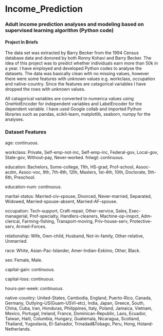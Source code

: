 # Income_Prediction

### Adult income prediction analyses and modeling based on supervised learning algorithm (Python code)

#### Project In Briefs

The data set was extracted by Barry Becker from the 1994 Census database data and donored by both Ronny Kohavi and Barry Becker. The idea of this project was to predict whether individuals earn more than 50k in a year. I have employed and developed Python codes to analyse the datasets. The data was basically clean with no missing values, however there were some features with unknown values e.g. workclass, occupation and native-country. Since the features are catagorical variables I have dropped the rows with unknown values. 

All catagorical variables are converted to numerica values using OneHotEncoder for independent variables and LabelEncoder for the dependent variable. I have used Google collab and imported Python libraries such as pandas, scikit-learn, matplotlib, seaborn, numpy for the analyses. 


### Dataset Features 

age: continuous.

workclass: Private, Self-emp-not-inc, Self-emp-inc, Federal-gov, Local-gov, State-gov, Without-pay, Never-worked.
fnlwgt: continuous.

education: Bachelors, Some-college, 11th, HS-grad, Prof-school, Assoc-acdm, Assoc-voc, 9th, 7th-8th, 12th, Masters, 1st-4th, 10th, Doctorate, 5th-6th, Preschool.

education-num: continuous.

marital-status: Married-civ-spouse, Divorced, Never-married, Separated, Widowed, Married-spouse-absent, Married-AF-spouse.

occupation: Tech-support, Craft-repair, Other-service, Sales, Exec-managerial, Prof-specialty, Handlers-cleaners, Machine-op-inspct, Adm-clerical, Farming-fishing, Transport-moving, Priv-house-serv, Protective-serv, Armed-Forces.

relationship: Wife, Own-child, Husband, Not-in-family, Other-relative, Unmarried.

race: White, Asian-Pac-Islander, Amer-Indian-Eskimo, Other, Black.

sex: Female, Male.

capital-gain: continuous.

capital-loss: continuous.

hours-per-week: continuous.

native-country: United-States, Cambodia, England, Puerto-Rico, Canada, Germany, Outlying-US(Guam-USVI-etc), India, Japan, Greece, South, China, Cuba, Iran, Honduras, Philippines, Italy, Poland, Jamaica, Vietnam, Mexico, Portugal, Ireland, France, Dominican-Republic, Laos, Ecuador, Taiwan, Haiti, Columbia, Hungary, Guatemala, Nicaragua, Scotland, Thailand, Yugoslavia, El-Salvador, Trinadad&Tobago, Peru, Hong, Holand-Netherlands.
